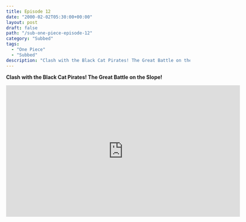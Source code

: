 ```yaml
---
title: Episode 12
date: "2000-02-02T05:30:00+00:00"
layout: post
draft: false
path: "/sub-one-piece-episode-12"
category: "Subbed"
tags:
  - "One Piece"
  - "Subbed"
description: "Clash with the Black Cat Pirates! The Great Battle on the Slope!"
---
```


**Clash with the Black Cat Pirates! The Great Battle on the Slope!**

<iframe width="640" height="360" src="https://www.fembed.com/v/8g9dg88yp9y" frameborder="0" marginwidth=0 marginheight=0 scrolling=no allowfullscreen></iframe>

